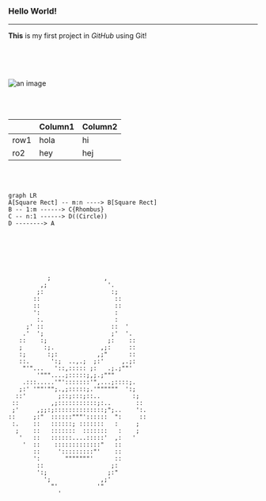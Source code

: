 ### Hello World!
----

**This** is my first project in _GitHub_ using Git!

<HOLA MUNDO>

<br>
<br>
<br>

![an image](https://github.githubassets.com/images/modules/site/home-campaign/hero-drone.webp)

<br>
<br>

|      | Column1 | Column2|
|------|---------|--------|
|row1|hola|hi|
|ro2|hey|hej|


<br>
<br>

````mermaid
graph LR
A[Square Rect] -- m:n ----> B[Square Rect]
B -- 1:m ------> C{Rhombus}
C -- n:1 ------> D((Circle))
D --------> A

````



<br>
<br>
<br>
<br>





````
           ;               ,           
         ,;                 '.         
        ;:                   :;        
       ::                     ::       
       ::                     ::       
       ':                     :        
        :.                    :        
     ;' ::                   ::  '     
    .'  ';                   ;'  '.    
   ::    :;                 ;:    ::   
   ;      :;.             ,;:     ::   
   :;      :;:           ,;"      ::   
   ::.      ':;  ..,.;  ;:'     ,.;:   
    "'"...   '::,::::: ;:   .;.;""'    
        '"""....;:::::;,;.;"""         
    .:::.....'"':::::::'",...;::::;.   
   ;:' '""'"";.,;:::::;.'""""""  ':;   
  ::'         ;::;:::;::..         :;  
 ::         ,;:::::::::::;:..       :: 
 ;'     ,;;:;::::::::::::::;";..    ':.
::     ;:"  ::::::"""'::::::  ":     ::
 :.    ::   ::::::; :::::::   :     ; 
  ;    ::   :::::::  :::::::   :    ;  
   '   ::   ::::::....:::::'  ,:   '   
    '  ::    :::::::::::::"   ::       
       ::     ':::::::::"'    ::       
       ':       """""""'      ::       
        ::                   ;:        
        ':;                 ;:"        
          ';              ,;'          
            "'           '"            
              '

````